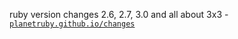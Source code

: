 ruby version changes 2.6, 2.7, 3.0 and all about 3x3   - [`planetruby.github.io/changes`](http://planetruby.github.io/changes)
